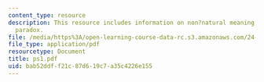 ```yaml
---
content_type: resource
description: This resource includes information on non?natural meaning, and re?ective
  paradox.
file: /media/https%3A/open-learning-course-data-rc.s3.amazonaws.com/24-251-introduction-to-philosophy-of-language-spring-2006/bab52ddff21c87d619c7a35c4226e155_ps1.pdf
file_type: application/pdf
resourcetype: Document
title: ps1.pdf
uid: bab52ddf-f21c-87d6-19c7-a35c4226e155
---
```

